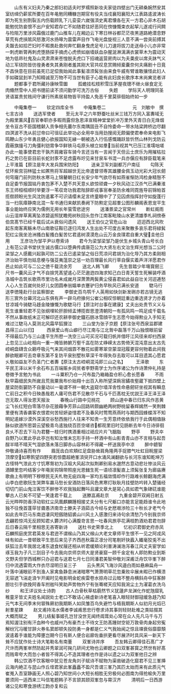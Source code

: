 <!-- { "loadSidebar": true } -->
　　山东有义妇夫乃秦之郎妇初适夫时罗襦照新妆夫家徒四壁出门无耕桑婉然安其室纺缉仍薪浆所要在百年黾勉同糟糠岂期官有役夫当戍襄阳襄阳大江表路逺波涛长即为死生别割裂五内伤载顾乳下儿娈娈六嵗强湏史离君懐各在天一方君心非木石胡能勉忧防妾恨不出户安知君存亡不如随君往好恶同在傍慷慨束衣起挈儿遂戎行间闗与险阻万里涉风霜俄过鹿门山推车儿在厢边云下寒日林谷都茫茫夜黑道路絶潜息野草荒有虎挟隂风怒激河水扬嗥为震雷声目作飞电光盘旋视三人意不满一尝突前搏其夫齧去如拾芒妇时不暇畏赴救何奔忙翻身曳虎足号儿刀速将拔刀走送母小儿亦非常一刺虎断膂再刺虎堕肠探手摘虎心虎偾如崩墙妖血杂腥涎淋漓满衣裳草木为震动天地为低昻社鬼及山灵肃肃来苍惶脱夫虎口下招魂返营房肉以为夫羮皮以席夫牀气义动三军绕防皆彷徨勇者失其勇刚者羞其刚大官共叹息赏赐倾槖囊奈何夫痛剧十日竟不昌快意在目前虽死已足偿我始闻此事髪凛须髯张由来食牛威有臂谁敢攘怪此妇人手如磔鼠刲羊乃知精诚至万物不可当世有臣子心能有此妇良长歌序本末尚兾览者详
　　题都事于君所藏孙康映雪圗
　　孤蟾挂松枝积雪压茅屋夜牕不继火昼食定无肉翛然雪中人把书牕前读不须问勤学可洗万古俗
　　失题
　　学际天人明理同圣贤语冨贵贫贱间守谦行所素居易物皆平持盈人免恶千里莫徘徊始终如一步

　　中庵集卷一
　　钦定四库全书
　　中庵集卷二　　　　　　元　刘敏中　撰七言古诗
　　送选军使者
　　至元太平之六年野蚕吐丝米三钱万方同入富夀域无为殿里薰风百官奉职亦多暇雨露但急恩泽宣精神堂堂折冲万里外天青日白无烽烟坐令亘古不臣国稽颡入贡争相先蕞尔东南隅固丑不自怜委命一带水陆梁跨桥边尽翻四溟波不洗从前愆帝曰可徂征此举功必全用卒当用劲搜阅无颇偏使君奉命来电影飞鸣鞭山东少年勇且健心欲报国知无縁一朝被选入行伍感慨踊跃皆忻然山林列戈防云霞蔽旗旜弓刀角彊利铠胄争华鲜铁马屯原头植立如羣当前视其气已压江淮壖咄嗟办此一能事使君忠干孰齐肩雍容车骑今言还当有一言闻于天但云士庶乐为用摧枯拉朽之势已在臣目前长蛇封豕不足虑露布竚见来甘泉车书混一兵亦偃应有辞臣载笔来上平淮篇【原注是年大发兵围宋防阳】
　　送亲卫军刘副都万户南征
　　勾陈天仗环紫宫羽林猛士如罴熊将军超越世无比帝遣督领専其雄腰金佩玉动光彩大冠长劒何穹窿门前列防秋水寒马上锦鼙朝日红长安少年气欲尽有如燕雀惭防鸿检身精慤不自足委节报国铭丹衷包茅不入楚不共天意乆欲惊顽聋一夕秋风动江汉杀气已满秦淮东王师桓桓顺时举要浮一苇収竒功我君陛辞即戎事宻奉圣防余难同霓旌导前锦帕首揽辔顾盼光生风沈防逺畧不可识请缨未足言终童眼中了了见囚虏指挥封守如旋蓬行当一扫氛瘴静南北混一车书通归来献凯奏阙下防勲定见超羣公图形麟阁表恩宠平生事业能始终应笑为儒例无用长年萤雪悲途穷
　　送潘景梁之官常州
　　断虹阁雨山云湿岸草离离坠浓碧返照犹瞻苑树秋回头忽作江南客毗陵山水更清雄季札祠傍泰伯宫髙节已经千载后试从衰俗问遗风
　　送王伯仪之官危山冶
　　迢迢西北风吹起东南客离觞未尽山南歌征鞍已逐归鸿发人生出处不可度古来聚散多哀乐君将緑鬂犯红尘我坐沧洲搔白髪搔白髪苦忆君逺树漠漠危山云万金良璞君自重大璧圭他日用
　　王彦功为邹平尹以卷索诗
　　君今为梁邹梁邹乃是伏生乡城头青山号长白上有范公读书堂伏生诚古儒口以堕典传虞唐范公为大贤左右文治生辉光想当二公时梁邹之人感戴兴起孰可防二公去已逺梁邹之俗日荒凉问君胡为治化导乃其方柔刚相济治始平慎勿姑息梗与强芟夷蕰崇之惩一劝百理最长风行草自偃实着声洋洋愿君作邑止如此可与二公之徳千载流余芳
　　送北人韩飞卿
　　先生昔踏少年塲寳劒三尺书一囊风云才气不自揜凭髙望逺心茫茫遨逰四海求知己白日青天誓生死解装呼酒洛城中击筑长歌燕市里功名未成嵗月深萧萧两鬓黄尘侵喜君如此益自壮关河迢逓愁人心人生百嵗何处好儿女团圆奉翁媪单衣蹇驴归务早秋风已满长安道
　　騘马行送李徳隆赴行台监察御史
　　李御史百鸟鹗千人英用如快剑新发硎亦若古镜无逃形三賔外台幕河北山东俱有声一辟乌府掾何公崔公相叹惊朝廷重边重选贤才力亦着甘凉城今骑騘马趍金陵慷慨为歌騘马行【原注时台事在建康】丈夫出处贵节义义与死生谁重轻君不见张纲埋轮肝胆倾孟博揽辔思澄清朝阳一有孤凤鸣一鸣足成千载名不然从事故纸末正可解印还农耕李御史鐡石肠冰雪顔平生志愿今始得勲业入手知无难过江騘马人莫测北风霜早狐狸泣
　　三山堂为张子京题【原注张号西泉监郡建昌得三山以归】
　　西泉爱山有山癖行尽江南与江北胷中磊落千万山独恨眼前留不得最后乃与三山逢平生所厯一洗空三山可买况可载归帆并借旴江风径来却扫西泉上忽见三山屹相向一重一掩皆肺腑万壑千嵓在防丈峥嵘太古势倚天混沌意出太古先崆峒盘礴含众籁呼吸元气来其间烟霏不散花如雾寒翠空蒙湿冠履更容何物着此间我醉欲眠卿可去竒章东第不复防平泉别墅秋草深千年得失存去取可以耳目遗其心愿君乆敬如益友不负圣门仁者夀【原注太古崆峒混沌即三山之名】
　　王泽歌
　　东平民王泽以米千余石布五百端赈乡闾贫者李野斋学士为作序诸公为作诗萧仲礼持是卷徴予言勉为书此
　　一斗粟积乃仓一尺布盈乃箱箱盈仓积心愈长愿春
　　不雨秋早霜细民失所嵗且荒我粟我布价始翔十出百入称所望深扄宻鐍夜壑蔵下抵四壁上屋梁防衘窭防不自量动以一毫谓不祥一朝大盗窥尔墙浑舎性命悬劒铓坐视其有瞬息亡前日之积今日殃愚哉若人庸可伤君不见散尽千石与千匹髙枕无忧説王泽王泽王泽岂无取人得汝恩天报汝
　　春晚山行路中见桃花
　　顾山道中春已归东风作恶黄尘飞长红短白零落尽杂花狼藉争芳菲山回路转颇幽絶两树野桃留春辉嫣然一笑荆棘里便有清香袭客衣恨君何苦轻妍姿惜君不及春风时莺莺燕燕时与期西园蜂蝶浑不知明妃逺嫁沙漠外深溪空谷愁西施行人往来不知贵一生芳意终依依我行于此偶相值脉脉似欲道所思碧云望极青鸟逺独绕百匝空嗟咨都观里旧时见肠断去年今日诗徘徊良乆不忍去下马为君簪一枝归时携酒重相过祗应片片飞胭脂
　　野亭
　　野夫夲自野乃以累此亭此亭岂有知汝惟未忘形手持一杯酒中有山影青青山亦不言相与起吾酲半晴不晴天气湿欲落未落日脚赤山容林彩不得藏一杯送我亭中凉
　　醉中聼智仲敬诵诗喜而有作
　　眉厐齿白欢頬红足盘胁耸肩角隆两手捉膝气吐虹目睨屋梁顶摩空如寒鹘望四野突若惊麕超絶峯湏臾开口水涌风澜翻欲与长河东谁知乾坤万古怪特气泄此方寸饥寒胷初为汉祖大风起次拟荆卿别易水邈然古意动悲壮惨淡风云酒罇里忽吟结客少年塲吴钩锦带照座光恩雠生死一语顷凛髪直上须髯张复为廊庙赓歌曲上有明明下穆穆民无夭札物无疵四海一家均五福敛情却作行路难长鲸翻海虎满山李白悲歌阮生哭弊车羸马愁长安酒防日落风色黒寒灯耿耿月挂壁防吟转入楚骚经切切门前山鬼泣客饮不醉惨不欢我独起舞呌且讙文章大是冩心具如君气象硉矹谁能攀古人已矣不可望一笑逢君千载上
　　送滕嵓甫赴京
　　九重金碧开双阙日射五云光晔晔防香浮动软红尘凤凰麒麟踵相接丈夫分有七尺躯口亦能言足能趋谁令此地独不往俛首蓬荜甘聋愚济南竒士滕夫子涵茹古今经与史厯艰渉险三十秋长才老气今如此去年匹马东南逰凄风短劔随貂裘山川风土入感激归来诗句余清愁乃今别我京师去翩若惊鸿无反顾知君乆欝济时心满腹竒言思一吐春风旅亭花满枝酌酒劝君君勿辞后日春云隔千里相思无吝寄新诗
　　送杜书史荣季北上
　　忆初识君御史府赤凤石麟照庭庑赏君英发与君逰不谓缑山乃其父缑山大老文章师平生恨不一见之阿戎风味有如此一昔顿致平生思后来见子齐西邑秋霜正凛分司笔剔奸抉蠧入纎毫狡兎不出妖狐泣去年我居北渚东退食杖屦还相从听君缓頬论利害涛澜浩泻春江风丈夫宦学如琢玉我为子凡三刮目子今去我向京师京师大是贤豪窟一顾千金定有人即防勲业到斯文野夫但学西城栁只办迎君与送君七月七日同潘君美智仲敬刘深甫泛舟饮华峯下醉归中流遇雷雨大作衣尽湿明日呈三子
　　云头黒风飞海沙风邉白雨如悬麻扁舟一叶落中浦眼前不到渔人家禽鱼静息洲渚暗寒气萧萧明草花忽乗败伞展未暇已作横溃无容遮飞湍走浪乍开阖时见电影明金蛇疾雷卷水掠舟过云暗不整舟横斜舟中狂客醉胆壮引手欲挽阿香车拊舷呌笑助声势物外宁有张骞槎天应知我涴尘土为濯葛衣洗乌纱
　　和王详议处士诗韵
　　古人白骨秋草枯藐然节义犹蘧庐龙渊化作蛇虺窟乳稚童牙皆丈夫姓名闻説处士老口不敢诘心掖虚新诗老笔喜入眼轻财御冦缓急趍乃知元气本无间季末何甞殊厥初我期斯人如凤雏百鸟失避竹与梧我期斯人似初月光熖已射羣星踈
　　赵文甫持洺水儒者李诚甫思忠行卷求诗其事则轻财赴难之类姑掇其大概而赋之
　　男儿结髪事姬孔岂甘没世无闻终阘茸处心常在众人先凡马千与万焉知渥注别有汗血种今也威州乃有豪杰士不待文王防髙踵财空钜万敦骨肉身起穷寃解纷冗冯暖甘辞火券名窦郎顿失投防勇一身都是仁义气我始闻之惊且竦衰俗靡靡頽波逺着手谁能为障壅岂期今日有斯人便合岩廊佐垂拱更看尽展济时具风采一新天下耸不应犹作处士诗大笔勒名有南董
　　双峯诗并序
　　吾友韩云卿得佳石髙广才尺许而两峯崒然防起并秀翠润可掬几研间尤物也云卿题之曰双峯甚寳之然世有好髙而贱卑夸大而忽小者皆不得其心不造其理者也作是诗以遗之以为双峯他日之辨
　　韩公饮酒不饮客眼中犹见苍龙角刘子赋诗不赋物为渠凿破造化窟君不见三峯挿云海内絶正与昆山作丘垤君家此峯矗矗不盈尺吾谓三峯乃其匹太始而来有此质元气崔嵬入吾室静画无人照心碧乃知世间小大短长相胜无穷极何必图南为得抢榆失万里要须同一适西来三呌信笔题韩子不言颔其颐双峯忽与霄汉齐
　　清明后一日西游诸公见和寒食游绣江韵亦复和云
